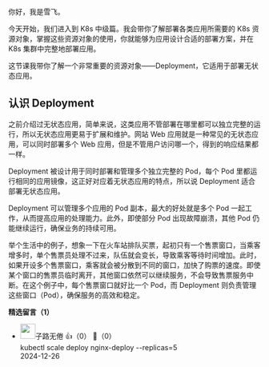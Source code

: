 你好，我是雪飞。

今天开始，我们进入到 K8s 中级篇。我会带你了解部署各类应用所需要的 K8s 资源对象，掌握这些资源对象的使用，你就能够为应用设计合适的部署方案，并在 K8s 集群中完整地部署应用。

这节课我带你了解一个非常重要的资源对象——Deployment，它适用于部署无状态应用。

## 认识 Deployment

之前介绍过无状态应用，简单来说，这类应用不管部署在哪里都可以独立完整的运行，所以无状态应用更易于扩展和维护。网站 Web 应用就是一种常见的无状态应用，可以同时部署多个 Web 应用，但是不管用户访问哪一个，得到的响应结果都一样。

Deployment 被设计用于同时部署和管理多个独立完整的 Pod，每个 Pod 里都运行相同的应用镜像，这正好对应着无状态应用的特点，所以说 Deployment 适合部署无状态应用。

Deployment 可以管理多个应用的 Pod 副本，最大的好处就是多个 Pod 一起工作，从而提高应用的处理能力。此外，即使部分 Pod 出现故障崩溃，其他 Pod 仍能继续运行，确保业务的持续可用。

举个生活中的例子，想象一下在火车站排队买票，起初只有一个售票窗口，当乘客增多时，单个售票员处理不过来，队伍就会变长，导致乘客等待时间增加。此时，如果开设多个售票窗口，乘客就会被分散到不同的窗口，加快了购票的速度。即使某个窗口的售票员临时离开，其他窗口依然可以继续服务，不会导致售票服务中断。在这个例子中，每个售票窗口就好比一个 Pod，而 Deployment 则负责管理这些窗口（Pod），确保服务的高效和稳定。
<div><strong>精选留言（1）</strong></div><ul>
<li><img src="https://static001.geekbang.org/account/avatar/00/18/11/09/c2d178b7.jpg" width="30px"><span>子路无倦</span> 👍（0） 💬（0）<div>kubectl scale deploy nginx-deploy --replicas=5</div>2024-12-26</li><br/>
</ul>